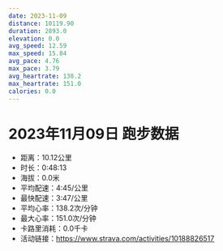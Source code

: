 ```yaml
---
date: 2023-11-09
distance: 10119.90
duration: 2893.0
elevation: 0.0
avg_speed: 12.59
max_speed: 15.84
avg_pace: 4.76
max_pace: 3.79
avg_heartrate: 138.2
max_heartrate: 151.0
calories: 0.0
---
```


# 2023年11月09日 跑步数据

- 距离：10.12公里
- 时长：0:48:13
- 海拔：0.0米
- 平均配速：4:45/公里
- 最快配速：3:47/公里
- 平均心率：138.2次/分钟
- 最大心率：151.0次/分钟
- 卡路里消耗：0.0千卡
- 活动链接：https://www.strava.com/activities/10188826517
